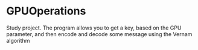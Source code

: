 # GPUOperations

Study project. The program allows you to get a key, based on the GPU parameter, and then encode and decode some message using the Vernam algorithm
